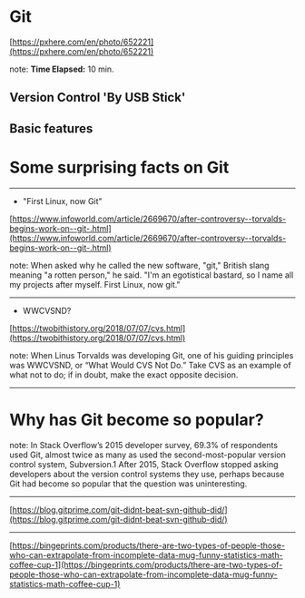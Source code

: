 <!-- .slide: data-background="img/background/usb-sticks.jpg" data-background-color="black" data-background-opacity="0.3"-->

# Git

[https://pxhere.com/en/photo/652221](https://pxhere.com/en/photo/652221)  <!-- .element: class="attribution" -->

note: 
**Time Elapsed:** 10 min.

## Version Control 'By USB Stick'

## Basic features

# Some surprising facts on Git

---

* "First Linux, now Git"

[https://www.infoworld.com/article/2669670/after-controversy--torvalds-begins-work-on--git-.html](https://www.infoworld.com/article/2669670/after-controversy--torvalds-begins-work-on--git-.html)  <!-- .element: class="attribution" -->

note:
When asked why he called the new software, "git," British slang meaning "a rotten person," he said. "I'm an egotistical bastard, so I name all my projects after myself. First Linux, now git."

---

* WWCVSND?

[https://twobithistory.org/2018/07/07/cvs.html](https://twobithistory.org/2018/07/07/cvs.html)

note:
When Linus Torvalds was developing Git, one of his guiding principles was WWCVSND, or “What Would CVS Not Do.” Take CVS as an example of what not to do; if in doubt, make the exact opposite decision.

---

# Why has Git become so popular?

note:
In Stack Overflow’s 2015 developer survey, 69.3% of respondents used Git, almost twice as many as used the second-most-popular version control system, Subversion.1 After 2015, Stack Overflow stopped asking developers about the version control systems they use, perhaps because Git had become so popular that the question was uninteresting.

---

<!-- TODO: test deze slide op een 16:9-resolutie. -->

<!-- .slide: data-background-color="#f9f9f9" data-background="img/background/vcs-popularity-graph.png" data-background-size="60%" --->

[https://blog.gitprime.com/git-didnt-beat-svn-github-did/](https://blog.gitprime.com/git-didnt-beat-svn-github-did/) <!-- .element: class="attribution" -->

---

<!-- .slide: data-background="img/background/there-are-two-types-of-people.png" data-background-size="cover" --->

[https://bingeprints.com/products/there-are-two-types-of-people-those-who-can-extrapolate-from-incomplete-data-mug-funny-statistics-math-coffee-cup-1](https://bingeprints.com/products/there-are-two-types-of-people-those-who-can-extrapolate-from-incomplete-data-mug-funny-statistics-math-coffee-cup-1) <!-- .element: class="attribution" -->

